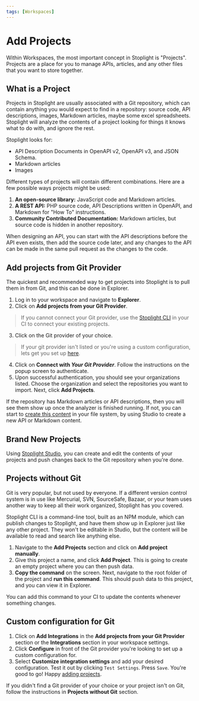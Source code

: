 ```yaml
---
tags: [Workspaces]
---
```


# Add Projects

Within Workspaces, the most important concept in Stoplight is "Projects". Projects are a place for you to manage APIs, articles, and any other files that you want to store together.

## What is a Project

Projects in Stoplight are usually associated with a Git repository, which can contain anything you would expect to find in a repository: source code, API descriptions, images, Markdown articles, maybe some excel spreadsheets. Stoplight will analyze the contents of a project looking for things it knows what to do with, and ignore the rest.

Stoplight looks for: 

- API Description Documents in OpenAPI v2, OpenAPI v3, and JSON Schema.
- Markdown articles
- Images

Different types of projects will contain different combinations. Here are a few possible ways projects might be used:

1. **An open-source library:** JavaScript code and Markdown articles.
2. **A REST API:** PHP source code, API Descriptions written in OpenAPI, and Markdown for "How To" instructions.
3. **Community Contributed Documentation:** Markdown articles, but source code is hidden in another repository.

When designing an API, you can start with the API descriptions before the API even exists, then add the source code later, and any changes to the API can be made in the same pull request as the changes to the code. 

## Add projects from Git Provider

The quickest and recommended way to get projects into Stoplight is to pull them in from Git, and this can be done in Explorer. 

1. Log in to your workspace and navigate to **Explorer**.
2. Click on **Add projects from your Git Provider**.
>If you cannot connect your Git provider, use the [Stoplight CLI](#projects-without-git) in your CI to connect your existing projects.
<!-- TODO Image of Explorer add a project from repositories -->
3.  Click on the Git provider of your choice. 
> If your git provider isn't listed or you're using a custom configuration, lets get you set up [here](#custom-configuration-for-git). 
4. Click on **Connect with *Your Git Provider***. Follow the instructions on the popup screen to authenticate.
5. Upon successful authentication, you should see your organizations listed. Choose the organization and select the repositories you want to import. Next, click **Add Projects**.

If the repository has Markdown articles or API descriptions, then you will see them show up once the analyzer is finished running. If not, you can start to [create this content](#brand-new-project) in your file system, by using Studio to create a new API or Markdown content.

## Brand New Projects

Using [Stoplight Studio](../3.-design/a.overview.md), you can create and edit the contents of your projects and push changes back to the Git repository when you're done.

## Projects without Git

Git is very popular, but not used by everyone. If a different version control system is in use like Mercurial, SVN, SourceSafe, Bazaar, or your team uses another way to keep all their work organized, Stoplight has you covered.

Stoplight CLI is a command-line tool, built as an NPM module, which can publish changes to Stoplight, and have them show up in Explorer just like any other project. They won't be editable in Studio, but the content will be available to read and search like anything else. 

1. Navigate to the **Add Projects** section and click on **Add project manually**.
2. Give this project a name, and click **Add Project**. This is going to create an empty project where you can then push data. 
3. **Copy the command** on the screen. Next, navigate to the root folder of the project and **run this command**. This should push data to this project, and you can view it in Explorer. 

You can add this command to your CI to update the contents whenever something changes.

## Custom configuration for Git

1. Click on **Add Integrations** in the **Add projects from your Git Provider** section or the **Integrations** section in your workspace settings. 
2. Click **Configure** in front of the Git provider you're looking to set up a custom configuration for. 
3. Select **Customize integration settings** and add your desired configuration. Test it out by clicking `Test Settings`. Press `Save`. You're good to go! Happy [adding projects](#add-projects-from-Git-Provider).

If you didn't find a Git provider of your choice or your project isn't on Git, follow the instructions in **Projects without Git** section. 
